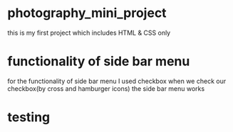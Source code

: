 # photography_mini_project
this is my first project which includes HTML &amp; CSS only
# functionality of side bar menu
for the functionality of side bar menu I used checkbox when we check our checkbox(by cross and hamburger icons) the side bar menu works
# testing